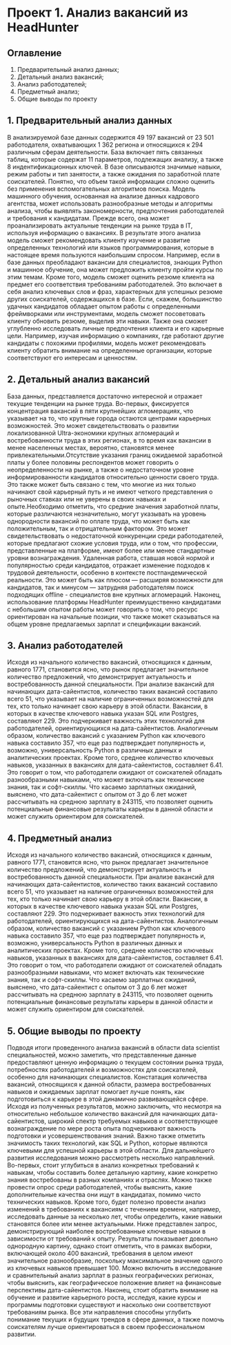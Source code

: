# Проект 1. Анализ вакансий из HeadHunter

## Оглавление
1. Предварительный анализ данных;
2. Детальный анализ вакансий;
3. Анализ работодателей;
4. Предметный анализ;
5. Общие выводы по проекту

## 1. Предварительный анализ данных
В анализируемой базе данных содержится 49 197 вакансий от 23 501 работодателя, охватывающих 1 362 региона и относящихся к 294 различным сферам деятельности. База включает пять связанных таблиц, которые содержат 11 параметров, подлежащих анализу, а также 8 индентификационных ключей. В базе описываются значимые навыки, режим работы и тип занятости, а также ожидания по заработной плате соискателей.
Понятно, что объем такой информации сложно оценить без применения вспомогательных алгоритмов поиска. Модель машинного обучения, основанная на анализе данных кадрового агентства, может использовать разнообразные методы и алгоритмы анализа, чтобы выявлять закономерности, предпочтения работодателей и требования к кандидатам. Прежде всего, она может проанализировать актуальные тенденции на рынке труда в IT, используя информацию о вакансиях. В результате этого анализа модель сможет рекомендовать клиенту изучение и развитие определенных технологий или языков программирования, которые в настоящее время пользуются наибольшим спросом. Например, если в базе данных преобладают вакансии для специалистов, знающих Python и машинное обучение, она может предложить клиенту пройти курсы по этим темам.
Кроме того, модель сможет оценить резюме клиента на предмет его соответствия требованиям работодателей. Это включает в себя анализ ключевых слов и фраз, характерных для успешных резюме других соискателей, содержащихся в базе. Если, скажем, большинство удачных кандидатов обладает опытом работы с определенными фреймворками или инструментами, модель сможет посоветовать клиенту обновить резюме, выделив эти навыки. Также она сможет углубленно исследовать личные предпочтения клиента и его карьерные цели. Например, изучая информацию о компаниях, где работают другие кандидаты с похожими профилями, модель может рекомендовать клиенту обратить внимание на определенные организации, которые соответствуют его интересам и ценностям.

## 2.  Детальный анализ вакансий
База данных, представляется достаточно интересной и отражает текущие тенденции на рынке труда. Во-первых, фиксируется концентрация вакансий в пяти крупнейших агломерациях, что указывает на то, что крупные города остаются центрами карьерных возможностей. Это может свидетельствовать о развитии локализованной Ultra-экономики крупных агломераций и востребованности труда в этих регионах, в то время как вакансии в менее населенных местах, вероятно, становятся менее привлекательными.Отсутствие указания границ ожидаемой заработной платы у более половины респондентов может говорить о неопределенности на рынке, а также о недостаточном уровне информированности кандидатов относительно ценности своего труда. Это также может быть связано с тем, что многие из них только начинают свой карьерный путь и не имеют четкого представления о рыночных ставках или не уверены в своих навыках и опыте.Необходимо отметить, что средние значения заработной платы, которые различаются незначительно, могут указывать на уровень однородности вакансий по оплате труда, что может быть как положительным, так и отрицательным фактором. Это может свидетельствовать о недостаточной конкуренции среди работодателей, которые предлагают схожие условия труда, или о том, что профессии, представленные на платформе, имеют более или менее стандартные уровни вознаграждения. Удаленная работа, ставшая новой нормой и популярностью среди кандидатов, отражает изменение подходов к трудовой деятельности, особенно в контексте постпандемической реальности. Это может быть как плюсом — расширяя возможности для кандидатов, так и минусом — затрудняя работодателям поиск подходящих offline - специалистов вне крупных агломераций. Наконец, использование платформы HeadHunter преимущественно кандидатами с небольшим опытом работы может говорить о том, что ресурс ориентирован на начальные позиции, что также может сказываться на общем уровне предлагаемых зарплат и спецификации вакансий.

## 3.  Анализ работодателей
Исходя из начального количество вакансий, относящихся к данным, равного 1771, становится ясно, что рынок предлагает значительное количество предложений, что демонстрирует актуальность и востребованность данной специальности. При анализе вакансий для начинающих дата-сайентистов, количество таких вакансий составило всего 51, что указывает на наличие ограниченных возможностей для тех, кто только начинает свою карьеру в этой области. Вакансии, в которых в качестве ключевого навыка указан SQL или Postgres, составляют 229. Это подчеркивает важность этих технологий для работодателей, ориентирующихся на дата-сайентистов. Аналогичным образом, количество вакансий с указанием Python как ключевого навыка составило 357, что еще раз подтверждает популярность и, возможно, универсальность Python в различных данных и аналитических проектах. Кроме того, среднее количество ключевых навыков, указанных в вакансиях для дата-сайентистов, составляет 6.41. Это говорит о том, что работодатели ожидают от соискателей обладать разнообразными навыками, что может включать как технические знания, так и софт-скиллы. Что касаемо зарплатных ожиданий, выяснено, что дата-сайентист с опытом от 3 до 6 лет может рассчитывать на среднюю зарплату в 243115, что позволяет оценить потенциальные финансовые результаты карьеры в данной области и может служить ориентиром для соискателей.

## 4.  Предметный анализ
Исходя из начального количество вакансий, относящихся к данным, равного 1771, становится ясно, что рынок предлагает значительное количество предложений, что демонстрирует актуальность и востребованность данной специальности. При анализе вакансий для начинающих дата-сайентистов, количество таких вакансий составило всего 51, что указывает на наличие ограниченных возможностей для тех, кто только начинает свою карьеру в этой области. Вакансии, в которых в качестве ключевого навыка указан SQL или Postgres, составляют 229. Это подчеркивает важность этих технологий для работодателей, ориентирующихся на дата-сайентистов. Аналогичным образом, количество вакансий с указанием Python как ключевого навыка составило 357, что еще раз подтверждает популярность и, возможно, универсальность Python в различных данных и аналитических проектах. Кроме того, среднее количество ключевых навыков, указанных в вакансиях для дата-сайентистов, составляет 6.41. Это говорит о том, что работодатели ожидают от соискателей обладать разнообразными навыками, что может включать как технические знания, так и софт-скиллы. Что касаемо зарплатных ожиданий, выяснено, что дата-сайентист с опытом от 3 до 6 лет может рассчитывать на среднюю зарплату в 243115, что позволяет оценить потенциальные финансовые результаты карьеры в данной области и может служить ориентиром для соискателей.

## 5.  Общие выводы по проекту
Подводя итоги проведенного анализа вакансий в области data scientist специальностей, можно заметить, что представленные данные предоставляют ценную информацию о текущем состоянии рынка труда, потребностях работодателей и возможностях для соискателей, особенно для начинающих специалистов. Констатация количества вакансий, относящихся к данной области, размера востребованных навыков и ожидаемых зарплат помогает лучше понять, как подготовиться к карьере в этой динамично развивающейся сфере.
Исходя из полученных результатов, можно заключить, что несмотря на относительно небольшое количество вакансий для начинающих дата-сайентистов, широкий спектр требуемых навыков и соответствующее вознаграждение по мере роста опыта подчеркивают важность подготовки и усовершенствования знаний. Важно также отметить значимость таких технологий, как SQL и Python, которые являются ключевыми для успешной карьеры в этой области.
Для дальнейшего развития исследования можно рассмотреть несколько направлений. Во-первых, стоит углубиться в анализ конкретных требований к навыкам, чтобы составить более детальную картину, какие конкретно знания востребованы в разных компаниях и отраслях. Можно также провести опрос среди работодателей, чтобы выяснить, какие дополнительные качества они ищут в кандидатах, помимо чисто технических навыков.
Кроме того, будет полезно провести анализ изменений в требованиях к вакансиям с течением времени, например, исследовать данные за несколько лет, чтобы определить, какие навыки становятся более или менее актуальными. Ниже представлен запрос, демонстрирующий наиболее востребованные ключевые навыки в зависимости от требований к опыту. Результаты показывает довольно однородную картину, однако стоит отметить, что в рамках выборки, включающей около 400 вакансий, требования в целом имеют значительное разнообразие, поскольку максимальное значение одного из ключевых навыков превышает 100. Можно включить в исследование и сравнительный анализ зарплат в разных географических регионах, чтобы выяснить, как географическое положение влияет на финансовые перспективы дата-сайентистов. Наконец, стоит обратить внимание на обучение и развитие карьерного роста, исследуя, какие курсы и программы подготовки существуют и насколько они соответствуют требованиям рынка. Все эти направления способны углубить понимание текущих и будущих трендов в сфере данных, а также помочь соискателям лучше ориентироваться в своем профессиональном развитии.